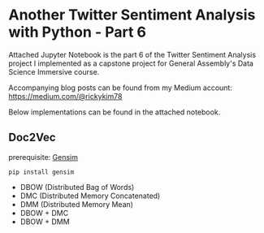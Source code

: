 # Another Twitter Sentiment Analysis with Python - Part 6

Attached Jupyter Notebook is the part 6 of the Twitter Sentiment Analysis project I implemented as a capstone project for General Assembly's Data Science Immersive course.

Accompanying blog posts can be found from my Medium account:
https://medium.com/@rickykim78

Below implementations can be found in the attached notebook.

## Doc2Vec<br>
prerequisite: [Gensim](https://github.com/RaRe-Technologies/gensim)
```
pip install gensim
```
- DBOW (Distributed Bag of Words)
- DMC (Distributed Memory Concatenated)
- DMM (Distributed Memory Mean)
- DBOW + DMC
- DBOW + DMM
